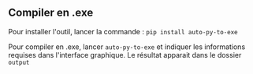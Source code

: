 ## Compiler en .exe

Pour installer l'outil, lancer la commande : `pip install auto-py-to-exe`

Pour compiler en .exe, lancer `auto-py-to-exe` et indiquer les informations requises dans l'interface graphique. Le résultat apparait dans le dossier `output`